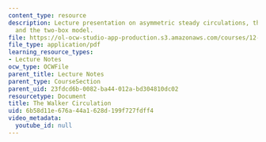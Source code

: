 ```yaml
---
content_type: resource
description: Lecture presentation on asymmetric steady circulations, the Walker circulation,
  and the two-box model.
file: https://ol-ocw-studio-app-production.s3.amazonaws.com/courses/12-811-tropical-meteorology-spring-2011/6b58d11e676a44a1628d199f727fdff4_MIT12_811S11_lecture_13.pdf
file_type: application/pdf
learning_resource_types:
- Lecture Notes
ocw_type: OCWFile
parent_title: Lecture Notes
parent_type: CourseSection
parent_uid: 23fdcd6b-0082-ba44-012a-bd304810dc02
resourcetype: Document
title: The Walker Circulation
uid: 6b58d11e-676a-44a1-628d-199f727fdff4
video_metadata:
  youtube_id: null
---
```

